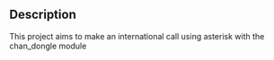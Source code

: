 ## Description
This project aims to make an international call using asterisk with the chan_dongle module